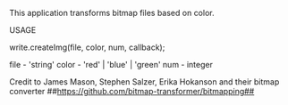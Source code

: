 



This application transforms bitmap files based on color.

USAGE

write.createImg(file, color, num, callback);

file - 'string'
color - 'red' | 'blue' | 'green'
num - integer
 







Credit to James Mason, Stephen Salzer, Erika Hokanson and their bitmap converter
##https://github.com/bitmap-transformer/bitmapping##




